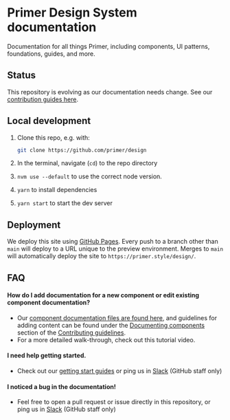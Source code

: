 # Primer Design System documentation 

Documentation for all things Primer, including components, UI patterns, foundations, guides, and more. 

## Status

This repository is evolving as our documentation needs change. See our [contribution guides here](https://primer.style/design/guides/contribute/documentation). 

## Local development

1. Clone this repo, e.g. with:

   ```sh
   git clone https://github.com/primer/design
   ```

2. In the terminal, navigate (`cd`) to the repo directory
3. `nvm use --default` to use the correct node version.
4. `yarn` to install dependencies
5. `yarn start` to start the dev server


## Deployment

We deploy this site using [GitHub Pages](https://pages.github.com/). Every push to a branch other than `main` will deploy to a URL unique to the preview environment. Merges to `main` will automatically deploy the site to `https://primer.style/design/`.

## FAQ

#### How do I add documentation for a new component or edit existing component documentation? 
- Our [component documentation files are found here](https://github.com/primer/design/tree/main/content/components), and guidelines for adding content can be found under the [Documenting components](https://primer.style/design/guides/contribute/documentation#documenting-components) section of the [Contributing guidelines]((https://primer.style/design/guides/contribute/documentation)).
- For a more detailed walk-through, check out this tutorial video. 

#### I need help getting started. 
- Check out our [getting start guides](https://primer.style/design/guides) or ping us in [Slack](https://github.slack.com/archives/CSGAVNZ19) (GitHub staff only)

#### I noticed a bug in the documentation!
- Feel free to open a pull request or issue directly in this repository, or ping us in [Slack](https://github.slack.com/archives/CSGAVNZ19) (GitHub staff only)
